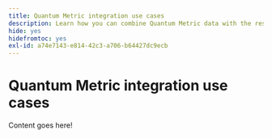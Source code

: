 ```yaml
---
title: Quantum Metric integration use cases
description: Learn how you can combine Quantum Metric data with the rest of your data in Customer Journey Analytics.
hide: yes
hidefromtoc: yes
exl-id: a74e7143-e814-42c3-a706-b64427dc9ecb
---
```

# Quantum Metric integration use cases

Content goes here!

